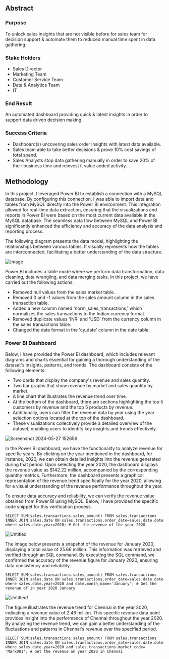 ## Abstract

### Purpose
To unlock sales insights that are not visible before for sales team for decision support & automate them to reduced manual time spent in data gathering.

### Stake Holders
- Sales Director
- Marketing Team
- Customer Service Team
- Data & Analytics Team
- IT

### End Result
An automated dashboard providing quick & latest insights in order to support data driven decision making.

### Success Criteria
- Dashboard(s) uncovering sales order insights with latest data available.
- Sales team able to take better decisions & prove 10% cost savings of total spend.
- Sales Analysts stop data gathering manually in order to save 20% of their business time and reinvest it value added activity.

## Methodology
In this project, I leveraged Power BI to establish a connection with a MySQL database. By configuring this connection, I was able to import data and tables from MySQL directly into the Power BI environment. This integration allowed for real-time data extraction, ensuring that the visualizations and reports in Power BI were based on the most current data available in the MySQL database. The seamless data flow between MySQL and Power BI significantly enhanced the efficiency and accuracy of the data analysis and reporting process.

The following diagram presents the data model, highlighting the relationships between various tables. It visually represents how the tables are interconnected, facilitating a better understanding of the data structure.

![image](https://github.com/sharmiladulmi/Sales-Dataset-using-Power-BI/assets/75578997/15f2f84a-0460-43fe-9e31-838854d5c8d5)

Power BI includes a table mode where we perform data transformation, data cleaning, data wrangling, and data merging tasks. In this project, we have carried out the following actions:

- Removed null values from the sales market table.
- Removed 0 and -1 values from the sales amount column in the sales transaction table.
- Added a new column named 'norm_sales_transactions,' which normalizes the sales transactions to the Indian currency format.
- Removed duplicate values 'INR' and 'USD' from the currency column in the sales transactions table.
- Changed the date format in the 'cy_date' column in the date table.

### Power BI Dashboard

Below, I have provided the Power BI dashboard, which includes relevant diagrams and charts essential for gaining a thorough understanding of the dataset's insights, patterns, and trends. The dashboard consists of the following elements:

- Two cards that display the company's revenue and sales quantity.
- Two bar graphs that show revenue by market and sales quantity by market.
- A line chart that illustrates the revenue trend over time.
- At the bottom of the dashboard, there are sections highlighting the top 5 customers by revenue and the top 5 products by revenue.
- Additionally, users can filter the revenue data by year using the year selection options located at the top of the dashboard.
- These visualizations collectively provide a detailed overview of the dataset, enabling users to identify key insights and trends effectively.

![Screenshot 2024-05-27 152656](https://github.com/sharmiladulmi/Sales-Dataset-using-Power-BI/assets/75578997/ce08d7ee-ae95-4687-bf8b-d17891982e51)

In the Power BI dashboard, we have the functionality to analyze revenue for specific years. By clicking on the year mentioned in the dashboard, for instance, 2020, we can obtain detailed insights into the revenue generated during that period. Upon selecting the year 2020, the dashboard displays the revenue value as $142.22 million, accompanied by the corresponding quantity metrics. Furthermore, the dashboard presents a graphical representation of the revenue trend specifically for the year 2020, allowing for a visual understanding of the revenue performance throughout the year.

To ensure data accuracy and reliability, we can verify the revenue value obtained from Power BI using MySQL. Below, I have provided the specific code snippet for this verification process.

```
SELECT SUM(sales.transactions.sales_amount) FROM sales.transactions INNER JOIN sales.date ON sales.transactions.order_date=sales.date.date where sales.date.year=2020; # Get the revenue of the year 2020
```
![Untitled](https://github.com/sharmiladulmi/Sales-Dataset-using-Power-BI/assets/75578997/48906aae-54ae-48ac-aed9-ed8faed8e2cc)

The image below presents a snapshot of the revenue for January 2020, displaying a total value of 25.66 million. This information was retrieved and verified through an SQL command. By executing the SQL command, we confirmed the accuracy of the revenue figure for January 2020, ensuring data consistency and reliability.

```
SELECT SUM(sales.transactions.sales_amount) FROM sales.transactions INNER JOIN sales.date ON sales.transactions.order_date=sales.date.date where sales.date.year=2020 and date.month_name='January'; # Get the revenue of in year 2020 January
```
![Untitled1](https://github.com/sharmiladulmi/Sales-Dataset-using-Power-BI/assets/75578997/33fcba28-9ed3-4377-8fef-0af3032c0be2)

The figure illustrates the revenue trend for Chennai in the year 2020, indicating a revenue value of 2.46 million. This specific revenue data point provides insight into the performance of Chennai throughout the year 2020. By analyzing the revenue trend, we can gain a better understanding of the fluctuations and patterns in Chennai's revenue over the specified period.

```
SELECT SUM(sales.transactions.sales_amount) FROM sales.transactions INNER JOIN sales.date ON sales.transactions.order_date=sales.date.date where sales.date.year=2020 and sales.transactions.market_code= 'Mark001'; # Get the revenue on year 2020 in Chennai
```


